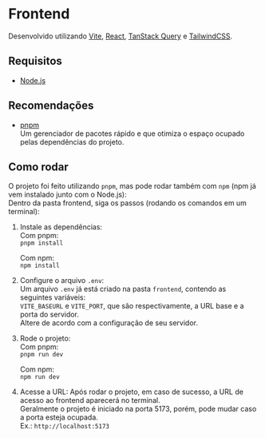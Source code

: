 # Frontend

Desenvolvido utilizando [Vite](https://vitejs.dev/), [React](https://reactjs.org/), [TanStack Query](https://tanstack.com/query/latest) e [TailwindCSS](https://tailwindcss.com/).

## Requisitos

- [Node.js](https://nodejs.org/en)

## Recomendações

- [pnpm](https://pnpm.io/)  
Um gerenciador de pacotes rápido e que otimiza o espaço ocupado pelas dependências do projeto.

## Como rodar

O projeto foi feito utilizando `pnpm`, mas pode rodar também com `npm` (npm já vem instalado junto com o Node.js):  
Dentro da pasta frontend, siga os passos (rodando os comandos em um terminal):

1. Instale as dependências:  
    Com pnpm:  
    `pnpm install`  

    Com npm:  
    `npm install`

2. Configure o arquivo `.env`:  
    Um arquivo `.env` já está criado na pasta `frontend`, contendo as seguintes variáveis:  
    `VITE_BASEURL` e `VITE_PORT`, que são respectivamente, a URL base e a porta do servidor.  
    Altere de acordo com a configuração de seu servidor.

3. Rode o projeto:  
    Com pnpm:  
    `pnpm run dev`  

    Com npm:  
    `npm run dev`

4. Acesse a URL:
    Após rodar o projeto, em caso de sucesso, a URL de acesso ao frontend aparecerá no terminal.  
    Geralmente o projeto é iniciado na porta 5173, porém, pode mudar caso a porta esteja ocupada.  
    Ex.: `http://localhost:5173`
  